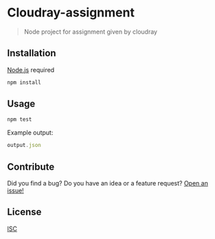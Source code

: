 # Cloudray-assignment
>  Node project for assignment given by cloudray

## Installation
[Node.js](https://nodejs.org/en/) required
```bash
npm install
```


## Usage

```js
npm test
```
Example output:
```js
output.json
```

## Contribute
Did you find a bug? Do you have an idea or a feature request? [Open an issue!](https://github.com/Susanchi09/Cloudray/issues)

## License
[ISC](https://github.com/Susanchi09/)

